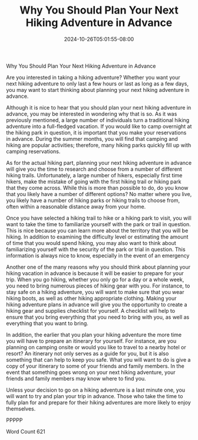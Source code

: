 ﻿---
title: "Why You Should Plan Your Next Hiking Adventure in Advance"
date: 2024-10-26T05:01:55-08:00
description: "TXT Tips for Web Success"
featured_image: "/images/TXT.jpg"
tags: ["TXT"]
---

Why You Should Plan Your Next Hiking Adventure in Advance

Are you interested in taking a hiking adventure?  Whether you want your next hiking adventure to only last a few hours or last as long as a few days, you may want to start thinking about planning your next hiking adventure in advance.  

Although it is nice to hear that you should plan your next hiking adventure in advance, you may be interested in wondering why that is so.  As it was previously mentioned, a large number of individuals turn a traditional hiking adventure into a full-fledged vacation.  If you would like to camp overnight at the hiking park in question, it is important that you make your reservations in advance. During the summer months, you will find that camping and hiking are popular activities; therefore, many hiking parks quickly fill up with camping reservations.

As for the actual hiking part, planning your next hiking adventure in advance will give you the time to research and choose from a number of different hiking trails. Unfortunately, a large number of hikers, especially first time hikers, make the mistake of going with the first hiking trail or hiking park that they come across. While this is more than possible to do, do you know that you likely have a number of different options?  No matter where you live, you likely have a number of hiking parks or hiking trails to choose from, often within a reasonable distance away from your home.

Once you have selected a hiking trail to hike or a hiking park to visit, you will want to take the time to familiarize yourself with the park or trail in question.  This is nice because you can learn more about the territory that you will be hiking. In addition to examining the difficulty level or estimating the amount of time that you would spend hiking, you may also want to think about familiarizing yourself with the security of the park or trial in question. This information is always nice to know, especially in the event of an emergency

Another one of the many reasons why you should think about planning your hiking vacation in advance is because it will be easier to prepare for your trip.  When you go hiking, whether you only go for a day or a whole week, you need to bring numerous pieces of hiking gear with you. For instance, to stay safe on a hiking adventure, you will want to make sure that you wear hiking boots, as well as other hiking appropriate clothing.  Making your hiking adventure plans in advance will give you the opportunity to create a hiking gear and supplies checklist for yourself.  A checklist will help to ensure that you bring everything that you need to bring with you, as well as everything that you want to bring.

In addition, the earlier that you plan your hiking adventure the more time you will have to prepare an itinerary for yourself.  For instance, are you planning on camping onsite or would you like to travel to a nearby hotel or resort?  An itinerary not only serves as a guide for you, but it is also something that can help to keep you safe. What you will want to do is give a copy of your itinerary to some of your friends and family members. In the event that something goes wrong on your next hiking adventure, your friends and family members may know where to find you.

Unless your decision to go on a hiking adventure is a last minute one, you will want to try and plan your trip in advance.  Those who take the time to fully plan for and prepare for their hiking adventures are more likely to enjoy themselves.

PPPPP

Word Count 621

